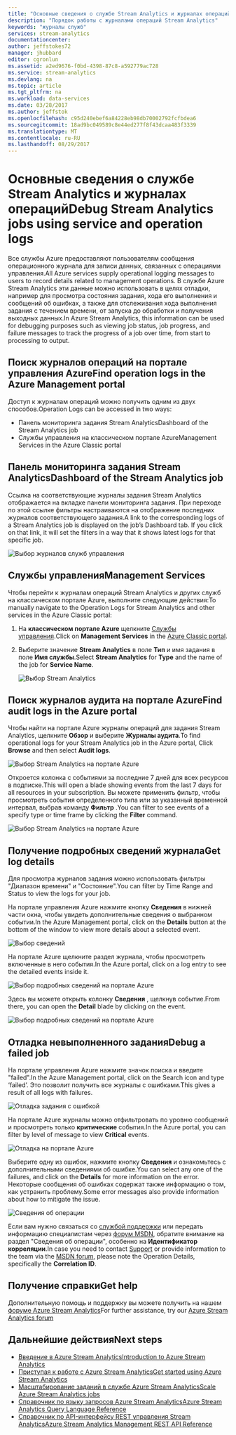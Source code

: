 ```yaml
---
title: "Основные сведения о службе Stream Analytics и журналах операций | Документация Майкрософт"
description: "Порядок работы с журналами операций Stream Analytics"
keywords: "журналы служб"
services: stream-analytics
documentationcenter: 
author: jeffstokes72
manager: jhubbard
editor: cgronlun
ms.assetid: a2ed9676-f0bd-4398-87c8-a592779ac728
ms.service: stream-analytics
ms.devlang: na
ms.topic: article
ms.tgt_pltfrm: na
ms.workload: data-services
ms.date: 03/28/2017
ms.author: jeffstok
ms.openlocfilehash: c95d240ebef6a84228eb98db70002792fcfbdea6
ms.sourcegitcommit: 18ad9bc049589c8e44ed277f8f43dcaa483f3339
ms.translationtype: MT
ms.contentlocale: ru-RU
ms.lasthandoff: 08/29/2017
---
```

# <a name="debug-stream-analytics-jobs-using-service-and-operation-logs"></a><span data-ttu-id="b24ba-104">Основные сведения о службе Stream Analytics и журналах операций</span><span class="sxs-lookup"><span data-stu-id="b24ba-104">Debug Stream Analytics jobs using service and operation logs</span></span>
<span data-ttu-id="b24ba-105">Все службы Azure предоставляют пользователям сообщения операционного журнала для записи данных, связанных с операциями управления.</span><span class="sxs-lookup"><span data-stu-id="b24ba-105">All Azure services supply operational logging messages to users to record details related to management operations.</span></span> <span data-ttu-id="b24ba-106">В службе Azure Stream Analytics эти данные можно использовать в целях отладки, например для просмотра состояния задания, хода его выполнения и сообщений об ошибках, а также для отслеживания хода выполнения задания с течением времени, от запуска до обработки и получения выходных данных.</span><span class="sxs-lookup"><span data-stu-id="b24ba-106">In Azure Stream Analytics, this information can be used for debugging purposes such as viewing job status, job progress, and failure messages to track the progress of a job over time, from start to processing to output.</span></span>

## <a name="find-operation-logs-in-the-azure-management-portal"></a><span data-ttu-id="b24ba-107">Поиск журналов операций на портале управления Azure</span><span class="sxs-lookup"><span data-stu-id="b24ba-107">Find operation logs in the Azure Management portal</span></span>
<span data-ttu-id="b24ba-108">Доступ к журналам операций можно получить одним из двух способов.</span><span class="sxs-lookup"><span data-stu-id="b24ba-108">Operation Logs can be accessed in two ways:</span></span>  

* <span data-ttu-id="b24ba-109">Панель мониторинга задания Stream Analytics</span><span class="sxs-lookup"><span data-stu-id="b24ba-109">Dashboard of the Stream Analytics job</span></span>  
* <span data-ttu-id="b24ba-110">Службы управления на классическом портале Azure</span><span class="sxs-lookup"><span data-stu-id="b24ba-110">Management Services in the Azure Classic portal</span></span>  

## <a name="dashboard-of-the-stream-analytics-job"></a><span data-ttu-id="b24ba-111">Панель мониторинга задания Stream Analytics</span><span class="sxs-lookup"><span data-stu-id="b24ba-111">Dashboard of the Stream Analytics job</span></span>
<span data-ttu-id="b24ba-112">Ссылка на соответствующие журналы задания Stream Analytics отображается на вкладке панели мониторинга задания. При переходе по этой ссылке фильтры настраиваются на отображение последних журналов соответствующего задания.</span><span class="sxs-lookup"><span data-stu-id="b24ba-112">A link to the corresponding logs of a Stream Analytics job is displayed on the job’s Dashboard tab. If you click on that link, it will set the filters in a way that it shows latest logs for that specific job.</span></span>

  ![Выбор журналов служб управления](./media/stream-analytics-operation-logs/01-stream-analytics-operation-logs.png)  

## <a name="management-services"></a><span data-ttu-id="b24ba-114">Службы управления</span><span class="sxs-lookup"><span data-stu-id="b24ba-114">Management Services</span></span>
<span data-ttu-id="b24ba-115">Чтобы перейти к журналам операций Stream Analytics и других служб на классическом портале Azure, выполните следующие действия:</span><span class="sxs-lookup"><span data-stu-id="b24ba-115">To manually navigate to the Operation Logs for Stream Analytics and other services in the Azure Classic portal:</span></span>

1. <span data-ttu-id="b24ba-116">На **классическом портале Azure** щелкните [Службы управления](https://manage.windowsazure.com).</span><span class="sxs-lookup"><span data-stu-id="b24ba-116">Click on **Management Services** in the [Azure Classic portal](https://manage.windowsazure.com).</span></span>
2. <span data-ttu-id="b24ba-117">Выберите значение **Stream Analytics** в поле **Тип** и имя задания в поле **Имя службы**.</span><span class="sxs-lookup"><span data-stu-id="b24ba-117">Select **Stream Analytics** for **Type** and the name of the job for **Service Name**.</span></span>  
   
   ![Выбор Stream Analytics](./media/stream-analytics-operation-logs/02-stream-analytics-operation-logs.png)  

## <a name="find-audit-logs-in-the-azure-portal"></a><span data-ttu-id="b24ba-119">Поиск журналов аудита на портале Azure</span><span class="sxs-lookup"><span data-stu-id="b24ba-119">Find audit logs in the Azure portal</span></span>
<span data-ttu-id="b24ba-120">Чтобы найти на портале Azure журналы операций для задания Stream Analytics, щелкните **Обзор** и выберите **Журналы аудита**.</span><span class="sxs-lookup"><span data-stu-id="b24ba-120">To find operational logs for your Stream Analytics job in the Azure portal, Click **Browse** and then select **Audit logs**.</span></span>

  ![Выбор Stream Analytics на портале Azure](./media/stream-analytics-operation-logs/06-stream-analytics-operation-logs.png)  

<span data-ttu-id="b24ba-122">Откроется колонка с событиями за последние 7 дней для всех ресурсов в подписке.</span><span class="sxs-lookup"><span data-stu-id="b24ba-122">This will open a blade showing events from the last 7 days for all resources in your subscription.</span></span>  <span data-ttu-id="b24ba-123">Вы можете применить фильтр, чтобы просмотреть события определенного типа или за указанный временной интервал, выбрав команду **Фильтр** .</span><span class="sxs-lookup"><span data-stu-id="b24ba-123">You can filter to see events of a specify type or time frame by clicking the **Filter** command.</span></span>

  ![Выбор Stream Analytics на портале Azure](./media/stream-analytics-operation-logs/07-stream-analytics-operation-logs.png)  

## <a name="get-log-details"></a><span data-ttu-id="b24ba-125">Получение подробных сведений журнала</span><span class="sxs-lookup"><span data-stu-id="b24ba-125">Get log details</span></span>
<span data-ttu-id="b24ba-126">Для просмотра журналов задания можно использовать фильтры "Диапазон времени" и "Состояние".</span><span class="sxs-lookup"><span data-stu-id="b24ba-126">You can filter by Time Range and Status to view the logs for your job.</span></span>

<span data-ttu-id="b24ba-127">На портале управления Azure нажмите кнопку **Сведения** в нижней части окна, чтобы увидеть дополнительные сведения о выбранном событии.</span><span class="sxs-lookup"><span data-stu-id="b24ba-127">In the Azure Management portal, click on the **Details** button at the bottom of the window to view more details about a selected event.</span></span> 

  ![Выбор сведений](./media/stream-analytics-operation-logs/03-stream-analytics-operation-logs.png)  

<span data-ttu-id="b24ba-129">На портале Azure щелкните раздел журнала, чтобы просмотреть включенные в него события.</span><span class="sxs-lookup"><span data-stu-id="b24ba-129">In the Azure portal, click on a log entry to see the detailed events inside it.</span></span>

  ![Выбор подробных сведений на портале Azure](./media/stream-analytics-operation-logs/08-stream-analytics-operation-logs.png)  

<span data-ttu-id="b24ba-131">Здесь вы можете открыть колонку **Сведения** , щелкнув событие.</span><span class="sxs-lookup"><span data-stu-id="b24ba-131">From there, you can open the **Detail** blade by clicking on the event.</span></span>

  ![Выбор подробных сведений на портале Azure](./media/stream-analytics-operation-logs/09-stream-analytics-operation-logs.png)  

## <a name="debug-a-failed-job"></a><span data-ttu-id="b24ba-133">Отладка невыполненного задания</span><span class="sxs-lookup"><span data-stu-id="b24ba-133">Debug a failed job</span></span>
<span data-ttu-id="b24ba-134">На портале управления Azure нажмите значок поиска и введите "failed".</span><span class="sxs-lookup"><span data-stu-id="b24ba-134">In the Azure Management portal, click on the Search icon and type ‘failed’.</span></span> <span data-ttu-id="b24ba-135">Это позволит получить все журналы с ошибками.</span><span class="sxs-lookup"><span data-stu-id="b24ba-135">This gives a result of all logs with failures.</span></span> 

  ![Отладка задания с ошибкой](./media/stream-analytics-operation-logs/04-stream-analytics-operation-logs.png)  

<span data-ttu-id="b24ba-137">На портале Azure журналы можно отфильтровать по уровню сообщений и просмотреть только **критические** события.</span><span class="sxs-lookup"><span data-stu-id="b24ba-137">In the Azure portal, you can filter by level of message to view **Critical** events.</span></span>

  ![Отладка на портале Azure](./media/stream-analytics-operation-logs/10-stream-analytics-operation-logs.png)  

<span data-ttu-id="b24ba-139">Выберите одну из ошибок, нажмите кнопку **Сведения** и ознакомьтесь с дополнительными сведениями об ошибке.</span><span class="sxs-lookup"><span data-stu-id="b24ba-139">You can select any one of the failures, and click on the **Details** for more information on the error.</span></span>  <span data-ttu-id="b24ba-140">Некоторые сообщения об ошибках содержат также информацию о том, как устранить проблему.</span><span class="sxs-lookup"><span data-stu-id="b24ba-140">Some error messages also provide information about how to mitigate the issue.</span></span> 

  ![Сведения об операции](./media/stream-analytics-operation-logs/05-stream-analytics-operation-logs.png)  

<span data-ttu-id="b24ba-142">Если вам нужно связаться со [службой поддержки](https://azure.microsoft.com/support/options/) или передать информацию специалистам через [форум MSDN](https://social.msdn.microsoft.com/Forums/en-US/home?forum=AzureStreamAnalytics), обратите внимание на раздел "Сведения об операции", особенно на **Идентификатор корреляции**.</span><span class="sxs-lookup"><span data-stu-id="b24ba-142">In case you need to contact [Support](https://azure.microsoft.com/support/options/) or provide information to the team via the [MSDN forum](https://social.msdn.microsoft.com/Forums/en-US/home?forum=AzureStreamAnalytics), please note the Operation Details, specifically the **Correlation ID**.</span></span> 

## <a name="get-help"></a><span data-ttu-id="b24ba-143">Получение справки</span><span class="sxs-lookup"><span data-stu-id="b24ba-143">Get help</span></span>
<span data-ttu-id="b24ba-144">Дополнительную помощь и поддержку вы можете получить на нашем [форуме Azure Stream Analytics](https://social.msdn.microsoft.com/Forums/en-US/home?forum=AzureStreamAnalytics)</span><span class="sxs-lookup"><span data-stu-id="b24ba-144">For further assistance, try our [Azure Stream Analytics forum](https://social.msdn.microsoft.com/Forums/en-US/home?forum=AzureStreamAnalytics)</span></span>

## <a name="next-steps"></a><span data-ttu-id="b24ba-145">Дальнейшие действия</span><span class="sxs-lookup"><span data-stu-id="b24ba-145">Next steps</span></span>
* [<span data-ttu-id="b24ba-146">Введение в Azure Stream Analytics</span><span class="sxs-lookup"><span data-stu-id="b24ba-146">Introduction to Azure Stream Analytics</span></span>](stream-analytics-introduction.md)
* [<span data-ttu-id="b24ba-147">Приступая к работе с Azure Stream Analytics</span><span class="sxs-lookup"><span data-stu-id="b24ba-147">Get started using Azure Stream Analytics</span></span>](stream-analytics-real-time-fraud-detection.md)
* [<span data-ttu-id="b24ba-148">Масштабирование заданий в службе Azure Stream Analytics</span><span class="sxs-lookup"><span data-stu-id="b24ba-148">Scale Azure Stream Analytics jobs</span></span>](stream-analytics-scale-jobs.md)
* [<span data-ttu-id="b24ba-149">Справочник по языку запросов Azure Stream Analytics</span><span class="sxs-lookup"><span data-stu-id="b24ba-149">Azure Stream Analytics Query Language Reference</span></span>](https://msdn.microsoft.com/library/azure/dn834998.aspx)
* [<span data-ttu-id="b24ba-150">Справочник по API-интерфейсу REST управления Stream Analytics</span><span class="sxs-lookup"><span data-stu-id="b24ba-150">Azure Stream Analytics Management REST API Reference</span></span>](https://msdn.microsoft.com/library/azure/dn835031.aspx)

